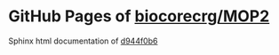 GitHub Pages of [biocorecrg/MOP2](https://github.com/biocorecrg/MOP2.git)
===
Sphinx html documentation of [d944f0b6](https://github.com/biocorecrg/MOP2/tree/d944f0b659718ea06b9992e3bad9cf58ad0402d4)
